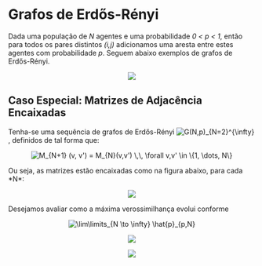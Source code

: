 # Grafos de Erdős-Rényi

Dada uma população de *N* agentes e uma probabilidade *0 < p < 1*, então para todos os pares distintos *(i,j)*  adicionamos uma aresta entre estes agentes com probabilidade *p*. Seguem abaixo exemplos de grafos de Erdős-Rényi. 

<p align = "center">
	<img src = "https://upload.wikimedia.org/wikipedia/commons/thumb/7/70/Erdős–Rényi_model_random_graphs.pdf/page1-800px-Erdős–Rényi_model_random_graphs.pdf.jpg">
</p>


## Caso Especial: Matrizes de Adjacência Encaixadas

Tenha-se uma sequência de grafos de Erdős-Rényi <img src="https://latex.codecogs.com/png.latex?\inline&space;\bg_white&space;\{G(N,p)_{N=2}\}^{\infty}" title="G(N,p)_{N=2}^{\infty}" />, definidos de tal forma que:
<p align = "center"> 
	<img src="https://latex.codecogs.com/png.latex?\inline&space;\bg_white&space;M_{N&plus;1}&space;(v,&space;v')&space;=&space;M_{N}(v,v')&space;\,\,&space;\forall&space;v,v'&space;\in&space;\{1,&space;\dots,&space;N\}" title="M_{N+1} (v, v') = M_{N}(v,v') \,\, \forall v,v' \in \{1, \dots, N\}" />
</p>
Ou seja, as matrizes estão encaixadas como na figura abaixo, para cada *N*:
<p align = "center">
	<img src = "nestedmatrices.svg">
</p>

Desejamos avaliar como a máxima verossimilhança evolui conforme

<p align = "center">
	<img src="https://latex.codecogs.com/png.latex?\inline&space;\bg_white&space;\lim\limits_{N&space;\to&space;\infty}&space;\hat{p}_{p,N}" title="\lim\limits_{N \to \infty} \hat{p}_{p,N}" />
</p>

<p align = "center">
	<img src = "maxlikelihood.png">
</p>

<p align = "center">
	<img src = "maxlikelihood2.png">
</p>

